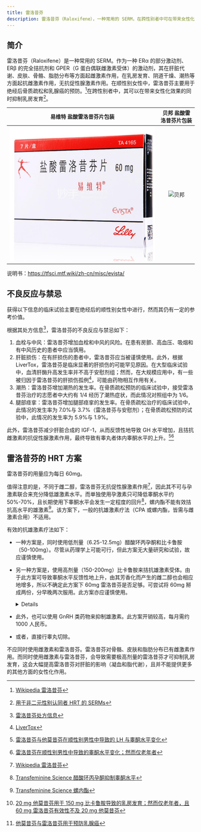 ```yaml
---
title: 雷洛昔芬
description: 雷洛昔芬（Raloxifene），一种常用的 SERM，在跨性别者中可在带来女性化效果的同时抑制乳房发育。
---
```


## 简介

雷洛昔芬（Raloxifene）是一种常用的 SERM。作为一种 ER&alpha; 的部分激动剂、ER&beta; 的完全拮抗剂和 GPER（G 蛋白偶联雌激素受体）的激动剂，其在肝脏代谢、皮肤、骨骼、脂肪分布等方面起雌激素作用，在乳房发育、阴道干燥、潮热等方面起抗雌激素作用，无抗促性腺激素作用。在顺性别女性中，雷洛昔芬主要用于绝经后骨质疏松和乳腺癌的预防。[^4]在跨性别者中，其可以在带来女性化效果的同时抑制乳房发育[^3]。

| 易维特 盐酸雷洛昔芬片包装 | 贝邦 盐酸雷洛昔芬片包装 |
|:--:|:--:|
| ![易维特](evista-cn.jpg) | ![贝邦](beibang.jpg) |

说明书：<https://tfsci.mtf.wiki/zh-cn/misc/evista/>

## 不良反应与禁忌
获得以下信息的临床试验主要在绝经后的顺性别女性中进行，然而其仍有一定的参考价值。

根据其处方信息[^9]，雷洛昔芬的不良反应与禁忌如下：
1. 血栓与中风：雷洛昔芬增加血栓和中风的风险。在患有房颤、高血压、吸烟和有中风历史的患者中应当慎用。
1. 肝脏损伤：在有肝损伤的患者中，雷洛昔芬应当被谨慎使用。此外，根据 LiverTox，雷洛昔芬是临床显著的肝损伤的可能罕见原因。在大型临床试验中，血清肝酶升高发生率并不高于安慰剂组；然而，在大规模应用中，有一些被归因于雷洛昔芬的肝损伤孤例[^10]，可能由药物相互作用有关。
1. 潮热：雷洛昔芬增加潮热的发生率。在骨质疏松预防的临床试验中，接受雷洛昔芬治疗的志愿者中大约有 1/4 经历了潮热症状，而此情况对照组中为 1/6。
1. 腿部痉挛：雷洛昔芬增加腿部痉挛的发生率。在骨质疏松治疗的临床试验中，此情况的发生率为 7.0%与 3.7%（雷洛昔芬与安慰剂）；在骨质疏松预防的试验中，此情况的发生率为 5.9%与 1.9%。
<!-- 1. 药物相互作用：**TODO** -->

此外，雷洛昔芬减少肝脏合成的 IGF-1，从而反馈性地导致 GH 水平增加，且拮抗雌激素的抗促性腺激素作用，最终导致有睾丸者体内睾酮水平的上升。[^1][^2]

## 雷洛昔芬的 HRT 方案

雷洛昔芬的用量应为每日 60mg。

值得注意的是，不同于雌二醇，雷洛昔芬无抗促性腺激素作用[^4]，因此其不可与孕激素联合来充分降低雄激素水平。而单独使用孕激素只可降低睾酮水平约 50%-70%，且长期使用下睾酮水平会发生一定程度的回升[^6]，螺内酯不能有效拮抗高水平的雄激素[^7]。该方案下，一般的抗雄激素疗法（CPA 或螺内酯，皆需与雌激素合用）不适用。

有效的抗雄激素疗法如下：
* 一种方案是，同时使用低剂量（6.25-12.5mg）醋酸环丙孕酮和比卡鲁胺（50-100mg）。尽管从药理学上可能可行，但此方案无大量研究和试验，故应谨慎使用。
* 另一种方案是，使用高剂量（150-200mg）比卡鲁胺来拮抗雄激素受体。由于此方案可导致睾酮水平反馈性地上升，由其芳香化而产生的雌二醇也会相应地增多，所以不确定此方案下 60mg 雷洛昔芬是否足够。可尝试将 60mg 掰成两份，分早晚两次服用。此方案亦应谨慎使用。<details>一项在患有前列腺癌的老年男性中进行的研究显示，20mg 的他莫昔芬只能阻止大部分的大剂量比卡鲁胺所致的乳房发育[^5]。然而研究中的志愿者主要为老年男性，这意味着他们具有更低的性激素水平，且根据研究，对于乳腺癌的预防，60mg 的雷洛昔芬弱于 20mg 的他莫昔芬[^8]。</details>

* 此外，也可以使用 GnRH 类药物来抑制雄激素。此方案开销较高，每月需约 1000 人民币。
* 或者，直接行睾丸切除。

不应同时使用雌激素和雷洛昔芬。雷洛昔芬对骨骼、皮肤和脂肪分布已有雌激素作用。而同时使用雌激素与雷洛昔芬，会导致需要极高剂量的雷洛昔芬才可抑制乳房发育，这会大幅提高雷洛昔芬对肝脏的影响（凝血和脂代谢），且并不能提供更多的其他方面的女性化作用。

[^1]: [雷洛昔芬与他莫昔芬在顺性别男性中导致的 LH 与睾酮水平变化](https://www.fertstert.org/article/S0015-0282(08)01280-6/fulltext)
[^2]: [雷洛昔芬在顺性别男性中导致的睾酮水平变化；然而仅老年者](https://academic.oup.com/ejendo/article/150/4/539/6694331)
[^3]: [用于非二元性别认同者 HRT 的 SERMs](https://www.ncbi.nlm.nih.gov/pmc/articles/PMC8253879/)
[^4]: [Wikipedia 雷洛昔芬](https://en.wikipedia.org/wiki/Raloxifene)
[^5]: [20 mg 他莫昔芬用于 150 mg 比卡鲁胺导致的乳房发育；然而仅老年者，且 60 mg 雷洛昔芬有效性不及 20 mg 他莫昔芬](https://doi.org/10.1200/jco.2005.12.013)
[^6]: [Transfeminine Science 醋酸环丙孕酮抑制睾酮水平](https://tfsci.mtf.wiki/zh-cn/articles/cpa-dosage/)
[^7]: [Transfeminine Science 螺内酯](https://tfsci.mtf.wiki/zh-cn/articles/spiro-testosterone/)
[^8]: [他莫昔芬与雷洛昔芬用于预防乳腺癌](https://www.ncbi.nlm.nih.gov/pmc/articles/PMC5110043/)
[^9]: [雷洛昔芬处方信息](https://www.accessdata.fda.gov/drugsatfda_docs/label/2018/020815s034lbl.pdf)
[^10]: [LiverTox](https://www.ncbi.nlm.nih.gov/books/NBK548475/)
